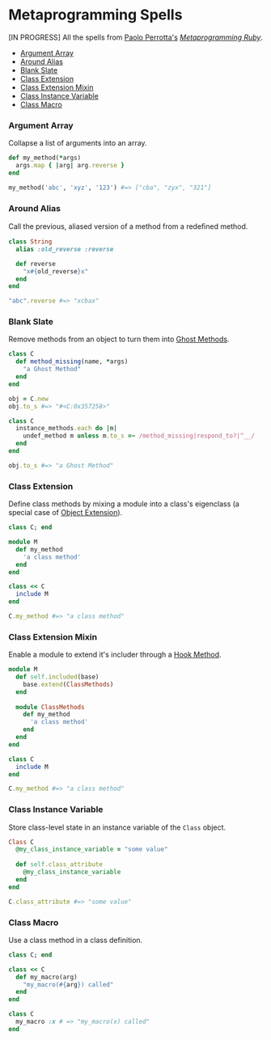 Metaprogramming Spells
===========
[IN PROGRESS] All the spells from <a href="https://twitter.com/nusco">Paolo Perrotta's</a> <i><a href="http://pragprog.com/book/ppmetr/metaprogramming-ruby">Metaprogramming Ruby</a></i>.
  * <a href="#argument-array">Argument Array</a>
  * <a href="#around-alias">Around Alias</a>
  * <a href="#blank-slate">Blank Slate</a>
  * <a href="#class-extension">Class Extension</a>
  * <a href="#class-extension-mixin">Class Extension Mixin</a>
  * <a href="#class-instance-variable">Class Instance Variable</a>
  * <a href="#class-macro">Class Macro</a>

### Argument Array
Collapse a list of arguments into an array.
```ruby
def my_method(*args)
  args.map { |arg| arg.reverse }
end

my_method('abc', 'xyz', '123') #=> ["cba", "zyx", "321"]
```
### Around Alias
Call the previous, aliased version of a method from a redeﬁned method.
```ruby
class String
  alias :old_reverse :reverse

  def reverse
    "x#{old_reverse}x"
  end
end

"abc".reverse #=> "xcbax"
```
### Blank Slate
Remove methods from an object to turn them into <a href="#ghost-methods">Ghost Methods</a>.
```ruby
class C
  def method_missing(name, *args)
    "a Ghost Method"
  end
end

obj = C.new
obj.to_s #=> "#<C:0x357258>"

class C
  instance_methods.each do |m|
    undef_method m unless m.to_s =~ /method_missing|respond_to?|^__/
  end
end

obj.to_s #=> "a Ghost Method"
```
### Class Extension
Define class methods by mixing a module into a class's eigenclass (a special case of <a href="#object-extension">Object Extension</a>).
```ruby
class C; end

module M
  def my_method
    'a class method'
  end
end

class << C
  include M
end

C.my_method #=> "a class method"
```
### Class Extension Mixin
Enable a module to extend it's includer through a <a href="#hook-method">Hook Method</a>.
```ruby
module M
  def self.included(base)
    base.extend(ClassMethods)
  end
  
  module ClassMethods
    def my_method
      'a class method'
    end
  end
end

class C
  include M
end

C.my_method #=> "a class method"
```
### Class Instance Variable
Store class-level state in an instance variable of the `Class` object.
```ruby
Class C
  @my_class_instance_variable = "some value"
  
  def self.class_attribute
    @my_class_instance_variable
  end
end

C.class_attribute #=> "some value"
```
### Class Macro
Use a class method in a class definition.
```ruby
class C; end

class << C
  def my_macro(arg)
    "my_macro(#{arg}) called"
  end
end

class C
  my_macro :x # => "my_macro(x) called"
end
```

